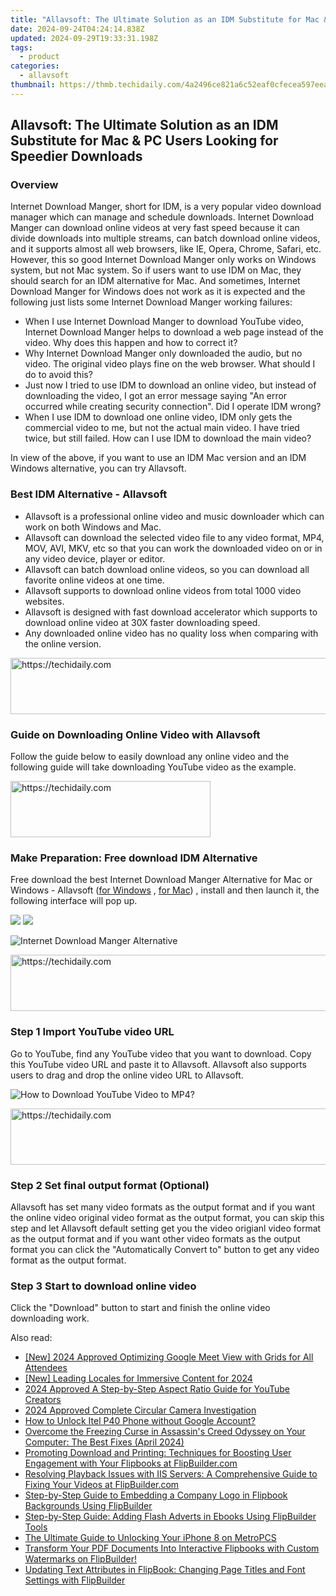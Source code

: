```yaml
---
title: "Allavsoft: The Ultimate Solution as an IDM Substitute for Mac & PC Users Looking for Speedier Downloads"
date: 2024-09-24T04:24:14.838Z
updated: 2024-09-29T19:33:31.198Z
tags:
  - product
categories:
  - allavsoft
thumbnail: https://thmb.techidaily.com/4a2496ce821a6c52eaf0cfecea597eea88a88766153a92e1f9e8401a4428c9fb.jpg
---
```


## Allavsoft: The Ultimate Solution as an IDM Substitute for Mac & PC Users Looking for Speedier Downloads

### Overview

Internet Download Manger, short for IDM, is a very popular video download manager which can manage and schedule downloads. Internet Download Manger can download online videos at very fast speed because it can divide downloads into multiple streams, can batch download online videos, and it supports almost all web browsers, like IE, Opera, Chrome, Safari, etc. However, this so good Internet Download Manger only works on Windows system, but not Mac system. So if users want to use IDM on Mac, they should search for an IDM alternative for Mac. And sometimes, Internet Download Manger for Windows does not work as it is expected and the following just lists some Internet Download Manger working failures:

* When I use Internet Download Manger to download YouTube video, Internet Download Manger helps to download a web page instead of the video. Why does this happen and how to correct it?
* Why Internet Download Manger only downloaded the audio, but no video. The original video plays fine on the web browser. What should I do to avoid this?
* Just now I tried to use IDM to download an online video, but instead of downloading the video, I got an error message saying "An error occurred while creating security connection". Did I operate IDM wrong?
* When I use IDM to download one online video, IDM only gets the commercial video to me, but not the actual main video. I have tried twice, but still failed. How can I use IDM to download the main video?

In view of the above, if you want to use an IDM Mac version and an IDM Windows alternative, you can try Allavsoft.

### Best IDM Alternative - Allavsoft

* Allavsoft is a professional online video and music downloader which can work on both Windows and Mac.
* Allavsoft can download the selected video file to any video format, MP4, MOV, AVI, MKV, etc so that you can work the downloaded video on or in any video device, player or editor.
* Allavsoft can batch download online videos, so you can download all favorite online videos at one time.
* Allavsoft supports to download online videos from total 1000 video websites.
* Allavsoft is designed with fast download accelerator which supports to download online video at 30X faster downloading speed.
* Any downloaded online video has no quality loss when comparing with the online version.

<!-- affiliate ads begin -->
<a href="https://ephamedtechinc.pxf.io/c/5597632/2137212/26400" target="_top" id="2137212">
  <img src="//a.impactradius-go.com/display-ad/26400-2137212" border="0" alt="https://techidaily.com" width="728" height="90"/>
</a>
<img height="0" width="0" src="https://ephamedtechinc.pxf.io/i/5597632/2137212/26400" style="position:absolute;visibility:hidden;" border="0" />
<!-- affiliate ads end -->

### Guide on Downloading Online Video with Allavsoft

Follow the guide below to easily download any online video and the following guide will take downloading YouTube video as the example.

<!-- affiliate ads begin -->
<a href="https://wigfever.sjv.io/c/5597632/2014857/22899" target="_top" id="2014857">
  <img src="//a.impactradius-go.com/display-ad/22899-2014857" border="0" alt="https://techidaily.com" width="320" height="90"/>
</a>
<img height="0" width="0" src="https://wigfever.sjv.io/i/5597632/2014857/22899" style="position:absolute;visibility:hidden;" border="0" />
<!-- affiliate ads end -->

### Make Preparation: Free download IDM Alternative

Free download the best Internet Download Manger Alternative for Mac or Windows - Allavsoft ([for Windows](https://tools.techidaily.com/allavsoft/products/) , [for Mac](https://tools.techidaily.com/allavsoft/products/)) , install and then launch it, the following interface will pop up.

[![](https://www.allavsoft.com/how-to/../images/how-to/free-download-win.jpg)](https://tools.techidaily.com/allavsoft/products/) [![](https://www.allavsoft.com/how-to/../images/how-to/free-download-mac.jpg)](https://tools.techidaily.com/allavsoft/products/)

![Internet Download Manger Alternative](https://www.allavsoft.com/how-to/../images/allavsoft/screen-shot-600.jpg)

<!-- affiliate ads begin -->
<a href="https://appsumo.8odi.net/c/5597632/2068440/7443" target="_top" id="2068440">
  <img src="//a.impactradius-go.com/display-ad/7443-2068440" border="0" alt="https://techidaily.com" width="728" height="90"/>
</a>
<img height="0" width="0" src="https://appsumo.8odi.net/i/5597632/2068440/7443" style="position:absolute;visibility:hidden;" border="0" />
<!-- affiliate ads end -->

### Step 1 Import YouTube video URL

Go to YouTube, find any YouTube video that you want to download. Copy this YouTube video URL and paste it to Allavsoft. Allavsoft also supports users to drag and drop the online video URL to Allavsoft.

![How to Download YouTube Video to MP4?](https://www.allavsoft.com/how-to/../images/how-to/download-rtmp-video/download-rtmp-video.jpg)

<!-- affiliate ads begin -->
<a href="https://aligracehair.sjv.io/c/5597632/1975841/19272" target="_top" id="1975841">
  <img src="//a.impactradius-go.com/display-ad/19272-1975841" border="0" alt="https://techidaily.com" width="728" height="90"/>
</a>
<img height="0" width="0" src="https://aligracehair.sjv.io/i/5597632/1975841/19272" style="position:absolute;visibility:hidden;" border="0" />
<!-- affiliate ads end -->

### Step 2 Set final output format (Optional)

Allavsoft has set many video formats as the output format and if you want the online video original video format as the output format, you can skip this step and let Allavsoft default setting get you the video origianl video format as the output format and if you want other video formats as the output format you can click the "Automatically Convert to" button to get any video format as the output format.

### Step 3 Start to download online video

Click the "Download" button to start and finish the online video downloading work.

<ins class="adsbygoogle"
     style="display:block"
     data-ad-format="autorelaxed"
     data-ad-client="ca-pub-7571918770474297"
     data-ad-slot="1223367746"></ins>

<ins class="adsbygoogle"
     style="display:block"
     data-ad-client="ca-pub-7571918770474297"
     data-ad-slot="8358498916"
     data-ad-format="auto"
     data-full-width-responsive="true"></ins>

<span class="atpl-alsoreadstyle">Also read:</span>
<div><ul>
<li><a href="https://digital-screen-recording.techidaily.com/new-2024-approved-optimizing-google-meet-view-with-grids-for-all-attendees/"><u>[New] 2024 Approved Optimizing Google Meet View with Grids for All Attendees</u></a></li>
<li><a href="https://article-posts.techidaily.com/new-leading-locales-for-immersive-content-for-2024/"><u>[New] Leading Locales for Immersive Content for 2024</u></a></li>
<li><a href="https://youtube-tips.techidaily.com/approved-a-step-by-step-aspect-ratio-guide-for-youtube-creators/"><u>2024 Approved A Step-by-Step Aspect Ratio Guide for YouTube Creators</u></a></li>
<li><a href="https://extra-information.techidaily.com/2024-approved-complete-circular-camera-investigation/"><u>2024 Approved Complete Circular Camera Investigation</u></a></li>
<li><a href="https://unlock-android.techidaily.com/how-to-unlock-itel-p40-phone-without-google-account-by-drfone-android/"><u>How to Unlock Itel P40 Phone without Google Account?</u></a></li>
<li><a href="https://win-blog.techidaily.com/overcome-the-freezing-curse-in-assassins-creed-odyssey-on-your-computer-the-best-fixes-april-2024/"><u>Overcome the Freezing Curse in Assassin's Creed Odyssey on Your Computer: The Best Fixes (April 2024)</u></a></li>
<li><a href="https://win-fantastic.techidaily.com/promoting-download-and-printing-techniques-for-boosting-user-engagement-with-your-flipbooks-at-flipbuildercom/"><u>Promoting Download and Printing: Techniques for Boosting User Engagement with Your Flipbooks at FlipBuilder.com</u></a></li>
<li><a href="https://win-fantastic.techidaily.com/resolving-playback-issues-with-iis-servers-a-comprehensive-guide-to-fixing-your-videos-at-flipbuildercom/"><u>Resolving Playback Issues with IIS Servers: A Comprehensive Guide to Fixing Your Videos at FlipBuilder.com</u></a></li>
<li><a href="https://win-fantastic.techidaily.com/step-by-step-guide-to-embedding-a-company-logo-in-flipbook-backgrounds-using-flipbuilder/"><u>Step-by-Step Guide to Embedding a Company Logo in Flipbook Backgrounds Using FlipBuilder</u></a></li>
<li><a href="https://win-fantastic.techidaily.com/step-by-step-guide-adding-flash-adverts-in-ebooks-using-flipbuilder-tools/"><u>Step-by-Step Guide: Adding Flash Adverts in Ebooks Using FlipBuilder Tools</u></a></li>
<li><a href="https://sim-unlock.techidaily.com/the-ultimate-guide-to-unlocking-your-iphone-8-on-metropcs-by-drfone-ios/"><u>The Ultimate Guide to Unlocking Your iPhone 8 on MetroPCS</u></a></li>
<li><a href="https://win-fantastic.techidaily.com/transform-your-pdf-documents-into-interactive-flipbooks-with-custom-watermarks-on-flipbuilder/"><u>Transform Your PDF Documents Into Interactive Flipbooks with Custom Watermarks on FlipBuilder!</u></a></li>
<li><a href="https://win-fantastic.techidaily.com/updating-text-attributes-in-flipbook-changing-page-titles-and-font-settings-with-flipbuilder/"><u>Updating Text Attributes in FlipBook: Changing Page Titles and Font Settings with FlipBuilder</u></a></li>
</ul></div>

